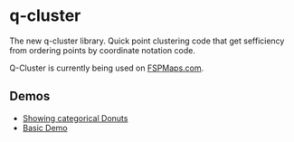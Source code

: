 
q-cluster
=============

The new q-cluster library. Quick point clustering code that get sefficiency from ordering points by coordinate notation code.


Q-Cluster is currently being used on [FSPMaps.com](http://fspmaps.com).

Demos
-----

* [Showing categorical Donuts](http://spatialdev.github.io/q-cluster/demo/index.html)
* [Basic Demo](http://spatialdev.github.io/q-cluster/demo/demo-geojson.html)
